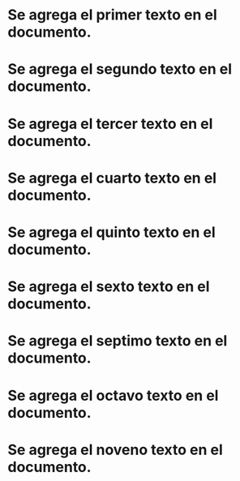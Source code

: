 
# Se agrega el primer texto en el documento.

# Se agrega el segundo texto en el documento.

# Se agrega el tercer texto en el documento.

# Se agrega el cuarto texto en el documento.

# Se agrega el quinto texto en el documento.

# Se agrega el sexto texto en el documento.

# Se agrega el septimo texto en el documento.

# Se agrega el octavo texto en el documento.

# Se agrega el noveno texto en el documento.
